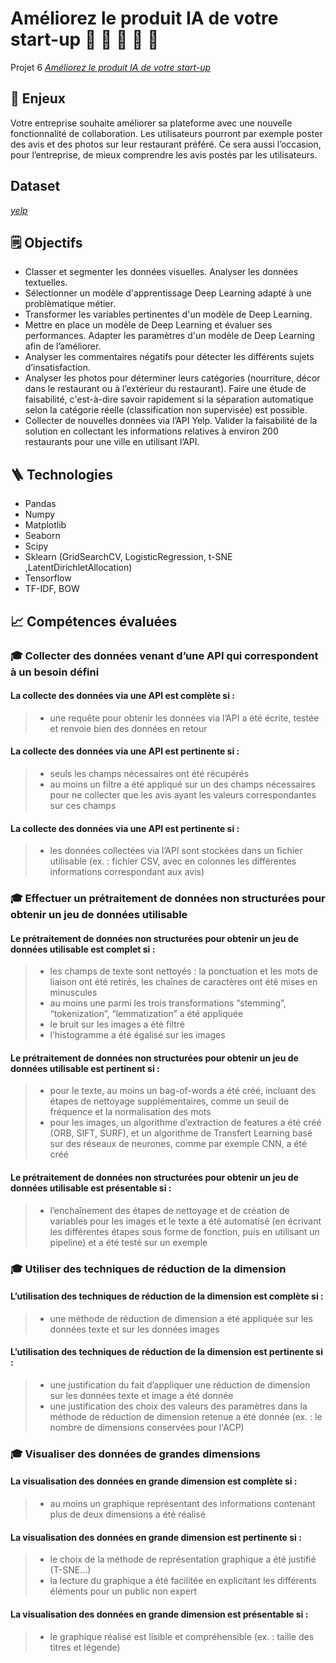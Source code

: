 # Améliorez le produit IA de votre start-up :pancakes: :hamburger: :fried_egg: :green_salad: :pizza:


Projet 6 [_Améliorez le produit IA de votre start-up_](https://s3.eu-west-1.amazonaws.com/course.oc-static.com/projects/Ing%C3%A9nieur_IA_P6/openclassrooms.com-Ame%CC%81liorez+le+produit+IA+de+votre+start-up.pdf)

## :pushpin: Enjeux
Votre entreprise souhaite améliorer sa plateforme avec une nouvelle fonctionnalité de collaboration.
Les utilisateurs pourront par exemple poster des avis et des photos sur leur restaurant préféré. 
Ce sera aussi l’occasion, pour l’entreprise, de mieux comprendre les avis postés par les utilisateurs.


##  Dataset
[_yelp_](https://www.yelp.com/dataset)

## :spiral_notepad: Objectifs
* Classer et segmenter les données visuelles. Analyser les données textuelles.
* Sélectionner un modèle d'apprentissage Deep Learning adapté à une problèmatique métier.
* Transformer les variables pertinentes d'un modèle de Deep Learning.
* Mettre en place un modèle de Deep Learning et évaluer ses performances. Adapter les paramètres d'un modèle de Deep Learning afin de l’améliorer.
* Analyser les commentaires négatifs pour détecter les différents sujets d’insatisfaction.
* Analyser les photos pour déterminer leurs catégories (nourriture, décor dans le restaurant ou à l’extérieur du restaurant). Faire une étude de faisabilité, c'est-à-dire savoir rapidement si la séparation automatique selon la catégorie réelle (classification non supervisée) est possible.
* Collecter de nouvelles données via l’API Yelp. Valider la faisabilité de la solution en collectant les informations relatives à environ 200 restaurants pour une ville en utilisant l’API.

## :ladder: Technologies
- Pandas
- Numpy
- Matplotlib
- Seaborn
- Scipy
- Sklearn (GridSearchCV, LogisticRegression, t-SNE ,LatentDirichletAllocation)
- Tensorflow
- TF-IDF, BOW


## :chart_with_upwards_trend: Compétences évaluées

###  🎓  Collecter des données venant d’une API qui correspondent à un besoin défini
#### La collecte des données via une API est complète si :
>- une requête pour obtenir les données via l’API a été  écrite, testée et renvoie bien des données en retour
#### La collecte des données via une API est pertinente si :
>- seuls les champs nécessaires ont été récupérés 
>- au moins un filtre a été appliqué sur un des champs nécessaires pour ne collecter que les avis ayant les valeurs correspondantes sur ces champs 
#### La collecte des données via une API est pertinente si :
>- les données collectées via l’API sont stockées dans un fichier utilisable (ex. : fichier CSV, avec en colonnes les différentes informations correspondant aux avis)

###  🎓  Effectuer un prétraitement de données non structurées pour obtenir un jeu de données utilisable

#### Le prétraitement de données non structurées pour obtenir un jeu de données utilisable est complet si :
>- les champs de texte sont nettoyés : la ponctuation et les mots de liaison ont été retirés, les chaînes de caractères ont été mises en minuscules
>- au moins une parmi les trois transformations “stemming”, “tokenization”, “lemmatization” a été appliquée 
>- le bruit sur les images a été filtré
>- l’histogramme a été égalisé sur les images

#### Le prétraitement de données non structurées pour obtenir un jeu de données utilisable est pertinent si :
>- pour le texte, au moins un bag-of-words a été créé, incluant des étapes de nettoyage supplémentaires, comme un seuil de fréquence et la normalisation des mots
>- pour les images, un algorithme d’extraction de features a été créé (ORB, SIFT, SURF), et un algorithme de Transfert Learning basé sur des réseaux de neurones, comme par exemple CNN, a été créé

#### Le prétraitement de données non structurées pour obtenir un jeu de données utilisable est présentable si :
>- l’enchaînement des étapes de nettoyage et de création de variables pour les images et le texte a été automatisé (en écrivant les différentes étapes sous forme de fonction, puis en utilisant un pipeline) et a été testé sur un exemple

###  🎓 Utiliser des techniques de réduction de la dimension
	
#### L’utilisation des techniques de réduction de la dimension est complète si :
>- une méthode de réduction de dimension a été appliquée sur les données texte et sur les données images

#### L’utilisation des techniques de réduction de la dimension est pertinente si :
>- une justification du fait d’appliquer une réduction de dimension sur les données texte et image a été donnée
>- une justification des choix des valeurs des paramètres dans la méthode de réduction de dimension retenue a été donnée (ex. : le nombre de dimensions conservées pour l'ACP)

###  🎓 Visualiser des données de grandes dimensions
#### La visualisation des données en grande dimension est complète si :
>- au moins un graphique représentant des informations contenant plus de deux dimensions a été réalisé 

#### La visualisation des données en grande dimension est pertinente si :
>-  le choix de la méthode de représentation graphique a été justifié (T-SNE…)
>- la lecture du graphique a été facilitée en explicitant les différents éléments pour un public non expert

#### La visualisation des données en grande dimension est présentable si :

>-  le graphique réalisé est lisible et compréhensible (ex. : taille des titres et légende)

